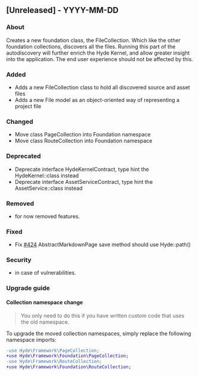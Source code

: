 ## [Unreleased] - YYYY-MM-DD

### About

Creates a new foundation class, the FileCollection. Which like the other foundation collections, discovers all the files. Running this part of the autodiscovery will further enrich the Hyde Kernel, and allow greater insight into the application. The end user experience should not be affected by this.

### Added
- Adds a new FileCollection class to hold all discovered source and asset files
- Adds a new File model as an object-oriented way of representing a project file

### Changed
- Move class PageCollection into Foundation namespace
- Move class RouteCollection into Foundation namespace

### Deprecated
- Deprecate interface HydeKernelContract, type hint the HydeKernel::class instead
- Deprecate interface AssetServiceContract, type hint the AssetService::class instead
  
### Removed
- for now removed features.

### Fixed
- Fix [#424](https://github.com/hydephp/develop/issues/424) AbstractMarkdownPage save method should use Hyde::path()

### Security
- in case of vulnerabilities.

### Upgrade guide

#### Collection namespace change

> You only need to do this if you have written custom code that uses the old namespace.

To upgrade the moved collection namespaces, simply replace the following namespace imports:

```diff
-use Hyde\Framework\PageCollection;
+use Hyde\Framework\Foundation\PageCollection;
-use Hyde\Framework\RouteCollection;
+use Hyde\Framework\Foundation\RouteCollection;
```
